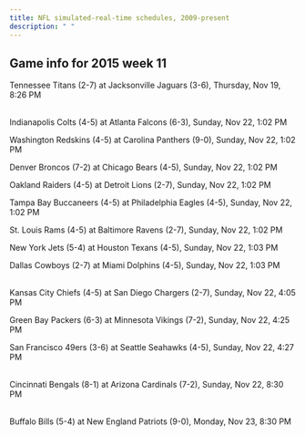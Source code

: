 ```yaml
---
title: NFL simulated-real-time schedules, 2009-present
description: " "
---
```


## Game info for 2015 week 11
Tennessee Titans (2-7) at Jacksonville Jaguars (3-6), Thursday, Nov 19, 8:26 PM

<br/>Indianapolis Colts (4-5) at Atlanta Falcons (6-3), Sunday, Nov 22, 1:02 PM

Washington Redskins (4-5) at Carolina Panthers (9-0), Sunday, Nov 22, 1:02 PM

Denver Broncos (7-2) at Chicago Bears (4-5), Sunday, Nov 22, 1:02 PM

Oakland Raiders (4-5) at Detroit Lions (2-7), Sunday, Nov 22, 1:02 PM

Tampa Bay Buccaneers (4-5) at Philadelphia Eagles (4-5), Sunday, Nov 22, 1:02 PM

St. Louis Rams (4-5) at Baltimore Ravens (2-7), Sunday, Nov 22, 1:02 PM

New York Jets (5-4) at Houston Texans (4-5), Sunday, Nov 22, 1:03 PM

Dallas Cowboys (2-7) at Miami Dolphins (4-5), Sunday, Nov 22, 1:03 PM

<br/>Kansas City Chiefs (4-5) at San Diego Chargers (2-7), Sunday, Nov 22, 4:05 PM

Green Bay Packers (6-3) at Minnesota Vikings (7-2), Sunday, Nov 22, 4:25 PM

San Francisco 49ers (3-6) at Seattle Seahawks (4-5), Sunday, Nov 22, 4:27 PM

<br/>Cincinnati Bengals (8-1) at Arizona Cardinals (7-2), Sunday, Nov 22, 8:30 PM

<br/>Buffalo Bills (5-4) at New England Patriots (9-0), Monday, Nov 23, 8:30 PM

